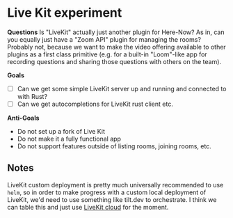 # Live Kit experiment

**Questions**
Is "LiveKit" actually just another plugin for Here-Now? As in, can you equally just have a "Zoom API" plugin for managing the rooms?
Probably not, because we want to make the video offering available to other plugins as a first class primitive (e.g. for a built-in "Loom"-like app for recording questions and sharing those questions with others on the team).

**Goals**
 - [ ] Can we get some simple LiveKit server up and running and connected to with Rust?
 - [ ] Can we get autocompletions for LiveKit rust client etc.

**Anti-Goals**
 - Do not set up a fork of Live Kit
 - Do not make it a fully functional app
 - Do not support features outside of listing rooms, joining rooms, etc.

## Notes

LiveKit custom deployment is pretty much universally recommended to use `helm`, so in order to make progress with a custom local deployment of LiveKit, we'd need to use something like tilt.dev to orchestrate. I think we can table this and just use [LiveKit cloud](http://cloud.livekit.io/) for the moment.
